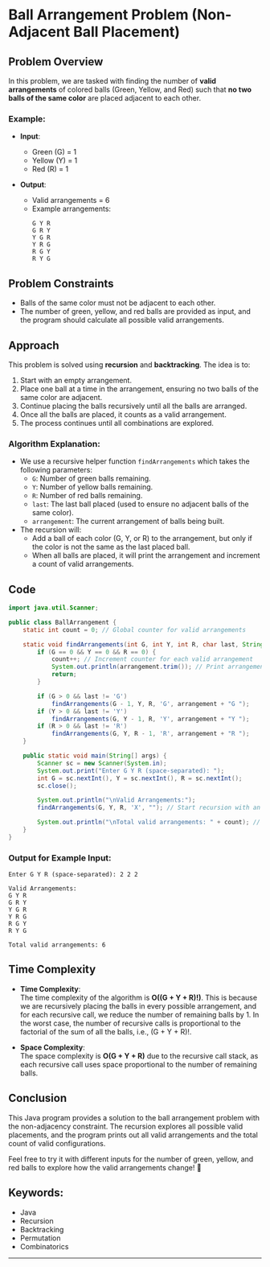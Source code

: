 # Ball Arrangement Problem (Non-Adjacent Ball Placement)

## Problem Overview

In this problem, we are tasked with finding the number of **valid arrangements** of colored balls (Green, Yellow, and Red) such that **no two balls of the same color** are placed adjacent to each other.

### **Example:**

- **Input**: 
  - Green (G) = 1
  - Yellow (Y) = 1
  - Red (R) = 1

- **Output**: 
  - Valid arrangements = 6
  - Example arrangements:  
    ```
    G Y R
    G R Y
    Y G R
    Y R G
    R G Y
    R Y G
    ```

## Problem Constraints

- Balls of the same color must not be adjacent to each other.
- The number of green, yellow, and red balls are provided as input, and the program should calculate all possible valid arrangements.

## Approach

This problem is solved using **recursion** and **backtracking**. The idea is to:
1. Start with an empty arrangement.
2. Place one ball at a time in the arrangement, ensuring no two balls of the same color are adjacent.
3. Continue placing the balls recursively until all the balls are arranged.
4. Once all the balls are placed, it counts as a valid arrangement.
5. The process continues until all combinations are explored.

### **Algorithm Explanation**:
- We use a recursive helper function `findArrangements` which takes the following parameters:
  - `G`: Number of green balls remaining.
  - `Y`: Number of yellow balls remaining.
  - `R`: Number of red balls remaining.
  - `last`: The last ball placed (used to ensure no adjacent balls of the same color).
  - `arrangement`: The current arrangement of balls being built.
- The recursion will:
  - Add a ball of each color (G, Y, or R) to the arrangement, but only if the color is not the same as the last placed ball.
  - When all balls are placed, it will print the arrangement and increment a count of valid arrangements.

## Code

```java
import java.util.Scanner;

public class BallArrangement {
    static int count = 0; // Global counter for valid arrangements

    static void findArrangements(int G, int Y, int R, char last, String arrangement) {
        if (G == 0 && Y == 0 && R == 0) {
            count++; // Increment counter for each valid arrangement
            System.out.println(arrangement.trim()); // Print arrangement
            return;
        }

        if (G > 0 && last != 'G')
            findArrangements(G - 1, Y, R, 'G', arrangement + "G ");
        if (Y > 0 && last != 'Y')
            findArrangements(G, Y - 1, R, 'Y', arrangement + "Y ");
        if (R > 0 && last != 'R')
            findArrangements(G, Y, R - 1, 'R', arrangement + "R ");
    }

    public static void main(String[] args) {
        Scanner sc = new Scanner(System.in);
        System.out.print("Enter G Y R (space-separated): ");
        int G = sc.nextInt(), Y = sc.nextInt(), R = sc.nextInt();
        sc.close();

        System.out.println("\nValid Arrangements:");
        findArrangements(G, Y, R, 'X', ""); // Start recursion with an empty string

        System.out.println("\nTotal valid arrangements: " + count); // Print total count
    }
}
```

### **Output for Example Input:**
```
Enter G Y R (space-separated): 2 2 2

Valid Arrangements:
G Y R 
G R Y 
Y G R 
Y R G 
R G Y 
R Y G

Total valid arrangements: 6
```

## Time Complexity

- **Time Complexity**:  
  The time complexity of the algorithm is **O((G + Y + R)!)**. This is because we are recursively placing the balls in every possible arrangement, and for each recursive call, we reduce the number of remaining balls by 1. In the worst case, the number of recursive calls is proportional to the factorial of the sum of all the balls, i.e., (G + Y + R)!.

- **Space Complexity**:  
  The space complexity is **O(G + Y + R)** due to the recursive call stack, as each recursive call uses space proportional to the number of remaining balls.



## Conclusion

This Java program provides a solution to the ball arrangement problem with the non-adjacency constraint. The recursion explores all possible valid placements, and the program prints out all valid arrangements and the total count of valid configurations.

Feel free to try it with different inputs for the number of green, yellow, and red balls to explore how the valid arrangements change! 🌟

## Keywords:
- Java
- Recursion
- Backtracking
- Permutation
- Combinatorics

---
